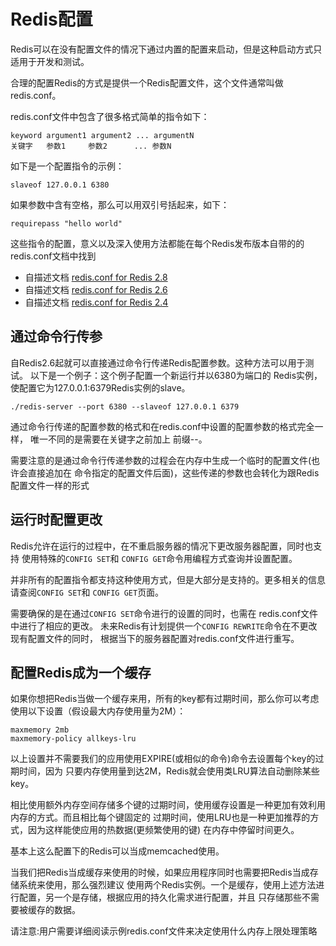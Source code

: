 #   Redis配置

Redis可以在没有配置文件的情况下通过内置的配置来启动，但是这种启动方式只适用于开发和测试。

合理的配置Redis的方式是提供一个Redis配置文件，这个文件通常叫做 redis.conf。

redis.conf文件中包含了很多格式简单的指令如下：
```
keyword argument1 argument2 ... argumentN
关键字   参数1     参数2      ... 参数N
```

如下是一个配置指令的示例：
```
slaveof 127.0.0.1 6380
```

如果参数中含有空格，那么可以用双引号括起来，如下：
```
requirepass "hello world"
```

这些指令的配置，意义以及深入使用方法都能在每个Redis发布版本自带的的redis.conf文档中找到
-   自描述文档 [redis.conf for Redis 2.8](https://raw.githubusercontent.com/antirez/redis/2.8/redis.conf)
-   自描述文档 [redis.conf for Redis 2.6](https://raw.githubusercontent.com/antirez/redis/2.6/redis.conf)
-   自描述文档 [redis.conf for Redis 2.4](https://raw.githubusercontent.com/antirez/redis/2.4/redis.conf)

##  通过命令行传参
自Redis2.6起就可以直接通过命令行传递Redis配置参数。这种方法可以用于测试。 以下是一个例子：这个例子配置一个新运行并以6380为端口的 Redis实例，使配置它为127.0.0.1:6379Redis实例的slave。
```
./redis-server --port 6380 --slaveof 127.0.0.1 6379
```

通过命令行传递的配置参数的格式和在redis.conf中设置的配置参数的格式完全一样， 唯一不同的是需要在关键字之前加上 前缀--。

需要注意的是通过命令行传递参数的过程会在内存中生成一个临时的配置文件(也许会直接追加在 命令指定的配置文件后面)，这些传递的参数也会转化为跟Redis配置文件一样的形式

##  运行时配置更改
Redis允许在运行的过程中，在不重启服务器的情况下更改服务器配置，同时也支持 使用特殊的`CONFIG SET`和 `CONFIG GET`命令用编程方式查询并设置配置。

并非所有的配置指令都支持这种使用方式，但是大部分是支持的。更多相关的信息请查阅`CONFIG SET`和 `CONFIG GET`页面。

需要确保的是在通过`CONFIG SET`命令进行的设置的同时，也需在 redis.conf文件中进行了相应的更改。 未来Redis有计划提供一个`CONFIG REWRITE`命令在不更改现有配置文件的同时， 根据当下的服务器配置对redis.conf文件进行重写。

##  配置Redis成为一个缓存
如果你想把Redis当做一个缓存来用，所有的key都有过期时间，那么你可以考虑 使用以下设置（假设最大内存使用量为2M）：
```
maxmemory 2mb
maxmemory-policy allkeys-lru
```

以上设置并不需要我们的应用使用EXPIRE(或相似的命令)命令去设置每个key的过期时间，因为 只要内存使用量到达2M，Redis就会使用类LRU算法自动删除某些key。

相比使用额外内存空间存储多个键的过期时间，使用缓存设置是一种更加有效利用内存的方式。而且相比每个键固定的 过期时间，使用LRU也是一种更加推荐的方式，因为这样能使应用的热数据(更频繁使用的键) 在内存中停留时间更久。

基本上这么配置下的Redis可以当成memcached使用。

当我们把Redis当成缓存来使用的时候，如果应用程序同时也需要把Redis当成存储系统来使用，那么强烈建议 使用两个Redis实例。一个是缓存，使用上述方法进行配置，另一个是存储，根据应用的持久化需求进行配置，并且 只存储那些不需要被缓存的数据。

请注意:用户需要详细阅读示例redis.conf文件来决定使用什么内存上限处理策略